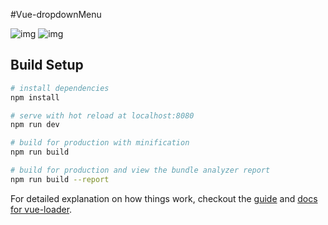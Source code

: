 #Vue-dropdownMenu


![img](http://wx1.sinaimg.cn/mw690/78f9859egy1fgrn0eh7ctj20bv0kt3yk.jpg)
![img](http://wx4.sinaimg.cn/mw690/78f9859egy1fgrn074o15j20bz0ktaa7.jpg)

## Build Setup

``` bash
# install dependencies
npm install

# serve with hot reload at localhost:8080
npm run dev

# build for production with minification
npm run build

# build for production and view the bundle analyzer report
npm run build --report
```

For detailed explanation on how things work, checkout the [guide](http://vuejs-templates.github.io/webpack/) and [docs for vue-loader](http://vuejs.github.io/vue-loader).


